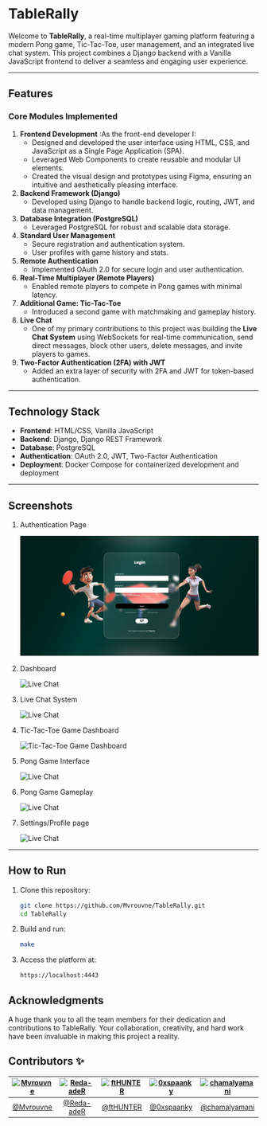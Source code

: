 # TableRally

Welcome to **TableRally**, a real-time multiplayer gaming platform featuring a modern Pong game, Tic-Tac-Toe, user management, and an integrated live chat system. This project combines a Django backend with a Vanilla JavaScript frontend to deliver a seamless and engaging user experience.

---

## Features

### Core Modules Implemented
1. **Frontend Development**
:As the front-end developer I:
   - Designed and developed the user interface using HTML, CSS, and JavaScript as a Single Page Application (SPA).
   - Leveraged Web Components to create reusable and modular UI elements.
   - Created the visual design and prototypes using Figma, ensuring an intuitive and aesthetically pleasing interface.
2. **Backend Framework (Django)**  
   - Developed using Django to handle backend logic, routing, JWT, and data management.
3. **Database Integration (PostgreSQL)**  
   - Leveraged PostgreSQL for robust and scalable data storage.
4. **Standard User Management**  
   - Secure registration and authentication system.  
   - User profiles with game history and stats.
5. **Remote Authentication**  
   - Implemented OAuth 2.0 for secure login and user authentication.
6. **Real-Time Multiplayer (Remote Players)**  
   - Enabled remote players to compete in Pong games with minimal latency.
7. **Additional Game: Tic-Tac-Toe**  
   - Introduced a second game with matchmaking and gameplay history.
8. **Live Chat**  
   - One of my primary contributions to this project was building the **Live Chat System** using WebSockets for real-time communication, send direct messages, block other users, delete messages, and invite players to games.
9. **Two-Factor Authentication (2FA) with JWT**  
   - Added an extra layer of security with 2FA and JWT for token-based authentication.

---

## Technology Stack

- **Frontend**: HTML/CSS, Vanilla JavaScript  
- **Backend**: Django, Django REST Framework
- **Database**: PostgreSQL  
- **Authentication**: OAuth 2.0, JWT, Two-Factor Authentication  
- **Deployment**: Docker Compose for containerized development and deployment  

---

## Screenshots

1. Authentication Page
   
   ![Pong Interface](https://github.com/chamalyamani/TableRally/blob/main/screens/login.png)

2. Dashboard
   
   ![Live Chat](https://github.com/user-attachments/assets/8c0c6825-180e-413f-ad1b-581e986d3fc6)

3. Live Chat System
   
   ![Live Chat](https://github.com/user-attachments/assets/20dbc5e0-b448-4f12-ad5b-cabce1ea4c00)

4. Tic-Tac-Toe Game Dashboard
   
   ![Tic-Tac-Toe Game Dashboard](https://github.com/user-attachments/assets/e86ff7c3-17e8-476d-8f28-7ff668326e0a)

5. Pong Game Interface
   
   ![Live Chat](https://github.com/user-attachments/assets/999cb8d3-ec4f-4729-9c06-8037939f94c8)

6. Pong Game Gameplay
   
   ![Live Chat](https://github.com/user-attachments/assets/9c5ae5d9-a6f4-465e-b182-f17b00e8b6f3)

7. Settings/Profile page
    
   ![Live Chat](https://github.com/user-attachments/assets/2e92fa2b-9ee4-4998-a144-6d7efd7b3e6d)

---

## How to Run

1. Clone this repository:  
   ```bash
   git clone https://github.com/Mvrouvne/TableRally.git
   cd TableRally
   ```
2. Build and run:
   ```bash
   make
   ```
3. Access the platform at:
   ```bash
   https://localhost:4443
   ```

## Acknowledgments

A huge thank you to all the team members for their dedication and contributions to TableRally. Your collaboration, creativity, and hard work have been invaluable in making this project a reality.

## Contributors ✨


| [![Mvrouvne](https://github.com/mvrouvne.png?size=100)](https://github.com/mvrouvne) | [![Reda-adeR](https://github.com/Reda-adeR.png?size=100)](https://github.com/Reda-adeR) | [![ftHUNTER](https://github.com/ftHUNTER.png?size=100)](https://github.com/ftHUNTER) | [![0xspaanky](https://github.com/0xspaanky.png?size=100)](https://github.com/0xspaanky) | [![chamalyamani](https://github.com/chamalyamani.png?size=100)](https://github.com/chamalyamani) |
| :----------------------------------------------------------------------------------: | :-------------------------------------------------------------------------------------: | :----------------------------------------------------------------------------------------: | :--------------------------------------------------------------------------------: | :-----------------------------------------------------------------------------------: |
|       [@Mvrouvne](https://github.com/mvrouvne)                                       |       [@Reda-adeR](https://github.com/Reda-adeR)                                       |       [@ftHUNTER](https://github.com/ftHUNTER)                                       |       [@0xspaanky](https://github.com/0xspaanky)                                       |       [@chamalyamani](https://github.com/chamalyamani)                                 |
